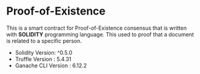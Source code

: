 # Proof-of-Existence
This is a smart contract for Proof-of-Existence consensus that is written with **SOLIDITY** programming language. This used to proof that a document is related to a specific person.
 - Solidity Version: ^0.5.0
 - Truffle Version : 5.4.31
 - Ganache CLI Version : 6.12.2
